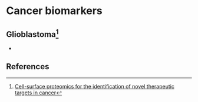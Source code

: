 # Cancer biomarkers

## Glioblastoma[^target1]
- 

## References
[^target1]: [Cell-surface proteomics for the identification of novel therapeutic targets in cancer](https://www.tandfonline.com/doi/abs/10.1080/14789450.2018.1429924?journalCode=ieru20)
